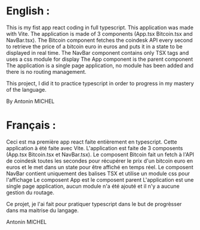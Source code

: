 # English :

This is my fist app react coding in full typescript.
This application was made with Vite.
The application is made of 3 components (App.tsx Bitcoin.tsx and NavBar.tsx).
The Bitcoin component fetches the coindesk API every second to retrieve the price of a bitcoin euro in euros and puts it in a state to be displayed in real time.
The NavBar component contains only TSX tags and uses a css module for display
The App component is the parent component
The application is a single page application, no module has been added and there is no routing management.

This project, I did it to practice typescript in order to progress in my mastery of the language.

By Antonin MICHEL

# Français :

Ceci est ma première app react faite entièrement en typescript.
Cette application à été faite avec Vite.
L'application est faite de 3 composents (App.tsx Bitcoin.tsx et NavBar.tsx).
Le composent Bitcoin fait un fetch à l'API de coindesk toutes les secondes pour récupérer le prix d'un bitcoin euro en euros et le met dans un state pour être affiché en temps réel.
Le composent NavBar contient uniquement des balises TSX et utilise un module css pour l'affichage
Le composent App est le composent parent
L'application est une single page application, aucun module n'a été ajouté et il n'y a aucune gestion du routage.

Ce projet, je l'ai fait pour pratiquer typescript dans le but de progrèsser dans ma maitrise du langage.

Antonin MICHEL
